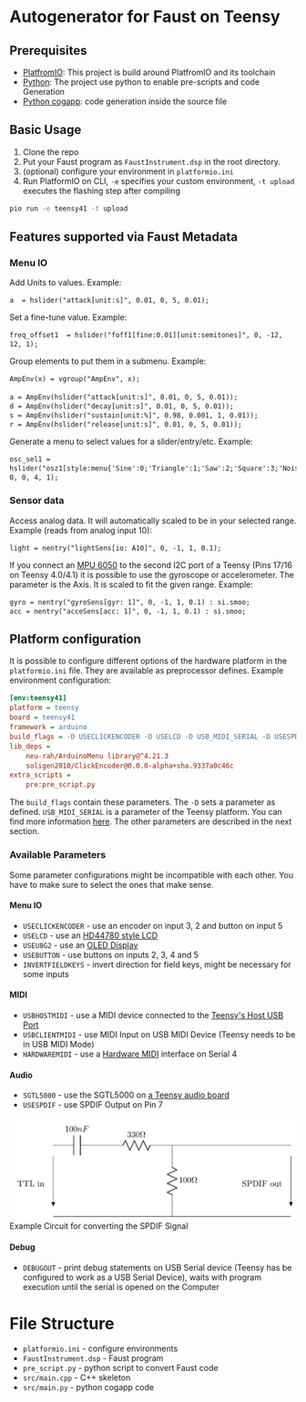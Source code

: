 # Autogenerator for Faust on Teensy

## Prerequisites

* [PlatfromIO](https://platformio.org/): This project is build around PlatfromIO and its toolchain
* [Python](https://www.python.org/): The project use python to enable pre-scripts and code Generation
* [Python cogapp](https://pypi.org/project/cogapp/): code generation inside the source file

## Basic Usage

1. Clone the repo
2. Put your Faust program as ```FaustInstrument.dsp``` in the root directory.
3. (optional) configure your environment in ```platformio.ini```
4. Run PlatformIO on CLI, ```-e``` specifies your custom environment, ```-t upload``` executes the flashing step after compiling
``` bash
pio run -e teensy41 -t upload
```

## Features supported via Faust Metadata

### Menu IO

Add Units to values. Example:
``` faust
a  = hslider("attack[unit:s]", 0.01, 0, 5, 0.01);
```

Set a fine-tune value. Example:
``` faust
freq_offset1  = hslider("foff1[fine:0.01][unit:semitones]", 0, -12, 12, 1);
```

Group elements to put them in a submenu. Example:
``` faust
AmpEnv(x) = vgroup("AmpEnv", x);

a = AmpEnv(hslider("attack[unit:s]", 0.01, 0, 5, 0.01));
d = AmpEnv(hslider("decay[unit:s]", 0.01, 0, 5, 0.01));
s = AmpEnv(hslider("sustain[unit:%]", 0.98, 0.001, 1, 0.01));
r = AmpEnv(hslider("release[unit:s]", 0.01, 0, 5, 0.01));
```

Generate a menu to select values for a slider/entry/etc. Example:
``` faust
osc_sel1 = hslider("osz1[style:menu{'Sine':0;'Triangle':1;'Saw':2;'Square':3;'Noise':4}]", 0, 0, 4, 1);
```

### Sensor data

Access analog data. It will automatically scaled to be in your selected range. Example (reads from analog input 10):
``` faust
light = nentry("lightSens[io: A10]", 0, -1, 1, 0.1);
```

If you connect an [MPU 6050](https://www.amazon.de/AZDelivery-GY-521-MPU-6050-Parent/dp/B07ZCTHY7T) to the second I2C port of a Teensy (Pins 17/16 on Teensy 4.0/4.1) it is possible to use the gyroscope or accelerometer. The parameter is the Axis. It is scaled to fit the given range. Example:
``` faust
gyro = nentry("gyroSens[gyr: 1]", 0, -1, 1, 0.1) : si.smoo;
acc = nentry("acceSens[acc: 1]", 0, -1, 1, 0.1) : si.smoo;
```

## Platform configuration

It is possible to configure different options of the hardware platform in the ```platformio.ini``` file. They are available as preprocessor defines. Example environment configuration:
``` ini
[env:teensy41]
platform = teensy
board = teensy41
framework = arduino
build_flags = -D USECLICKENCODER -D USELCD -D USB_MIDI_SERIAL -D USESPDIF -D USBHOSTMIDI
lib_deps = 
	neu-rah/ArduinoMenu library@^4.21.3
	soligen2010/ClickEncoder@0.0.0-alpha+sha.9337a0c46c
extra_scripts = 
	pre:pre_script.py
```

The ```build_flags``` contain these parameters. The ```-D``` sets a parameter as defined. ```USB_MIDI_SERIAL``` is a parameter of the Teensy platform. You can find more information [here](https://docs.platformio.org/en/latest/platforms/teensy.html). The other parameters are described in the next section.

### Available Parameters

Some parameter configurations might be incompatible with each other. You have to make sure to select the ones that make sense.

#### Menu IO

* ```USECLICKENCODER``` - use an encoder on input 3, 2 and button on input 5
* ```USELCD``` - use an [HD44780 style LCD](https://en.wikipedia.org/wiki/Hitachi_HD44780_LCD_controller)
* ```USEU8G2``` - use an [OLED Display](https://github.com/olikraus/u8g2)
* ```USEBUTTON``` - use buttons on inputs 2, 3, 4 and 5
* ```INVERTFIELDKEYS``` - invert direction for field keys, might be necessary for some inputs

#### MIDI

* ```USBHOSTMIDI``` - use a MIDI device connected to the [Teensy's Host USB Port](https://www.pjrc.com/store/cable_usb_host_t36.html)
* ```USBCLIENTMIDI``` - use MIDI Input on USB MIDI Device (Teensy needs to be in USB MIDI Mode)
* ```HARDWAREMIDI``` - use a [Hardware MIDI](https://www.pjrc.com/teensy/td_libs_MIDI.html) interface on Serial 4

#### Audio

* ```SGTL5000``` - use the SGTL5000 on [a Teensy audio board](https://www.pjrc.com/store/teensy3_audio.html)
* ```USESPDIF``` - use SPDIF Output on Pin 7

![SPDIF converter circuit](gfx/circuit_spdif.png)
Example Circuit for converting the SPDIF Signal

#### Debug

* ```DEBUGOUT``` - print debug statements on USB Serial device (Teensy has be configured to work as a USB Serial Device), waits with program execution until the serial is opened on the Computer

# File Structure

* ```platformio.ini``` - configure environments
* ```FaustInstrument.dsp``` - Faust program
* ```pre_script.py``` - python script to convert Faust code
* ```src/main.cpp``` - C++ skeleton
* ```src/main.py``` - python cogapp code
